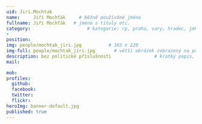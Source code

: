 ```yaml
---
uid: Jiri.Mochtak
name:     Jiří Mochťák     # běžně používáné jméno
fullname: Jiří Mochťák   # jméno s tituly etc.
category:                     # kategorie: rp, praha, vary, hradec, jmk, senat
- 
position:
img: people/mochtak_jiri.jpg          # 165 x 220
img-full: people/mochtak_jiri.jpg       # větší obrázek zobrazený na podrobném profilu
description: bez politické příslušnosti                # kratký popis, max 160 znaků
mail:

mob:   
profiles: 
  github: 
  facebook:      
  twitter:        
  flickr:       
heroImg: banner-default.jpg
published: true
---
```

